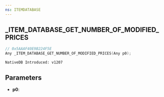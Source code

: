 ```yaml
---
ns: ITEMDATABASE
---
```

## _ITEM_DATABASE_GET_NUMBER_OF_MODIFIED_PRICES

```c
// 0x5AAAF40E9B224F5E
Any _ITEM_DATABASE_GET_NUMBER_OF_MODIFIED_PRICES(Any p0);
```

```
NativeDB Introduced: v1207
```

## Parameters
* **p0**:
